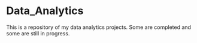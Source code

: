 # Data_Analytics
This is a repository of my data analytics projects. Some are completed and some are still in progress.
